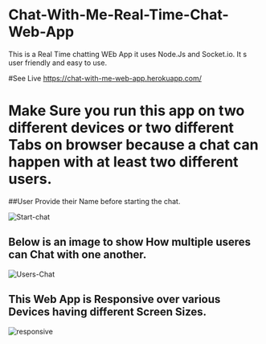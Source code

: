 # Chat-With-Me-Real-Time-Chat-Web-App
This is a Real Time chatting WEb App it uses Node.Js and Socket.io. It s user friendly and easy to use.

#See Live  https://chat-with-me-web-app.herokuapp.com/

# Make Sure you run this app on two different devices or two different Tabs on browser because a chat can happen with at least two different users.
##User Provide their Name before starting the chat.

![Start-chat](https://user-images.githubusercontent.com/64789508/172022343-8d49b6fe-d1ec-4b87-8fa8-d8dbed2c472c.png)

## Below is an image to show How multiple useres can Chat with one another.
![Users-Chat](https://user-images.githubusercontent.com/64789508/172022371-3c554758-25f2-40e5-9858-6dae8b731ce2.png)

## This Web App is Responsive over various Devices having different Screen Sizes.
![responsive](https://user-images.githubusercontent.com/64789508/172022453-b3c3c69b-78fc-409d-b08e-1fafbd2fd510.PNG)
